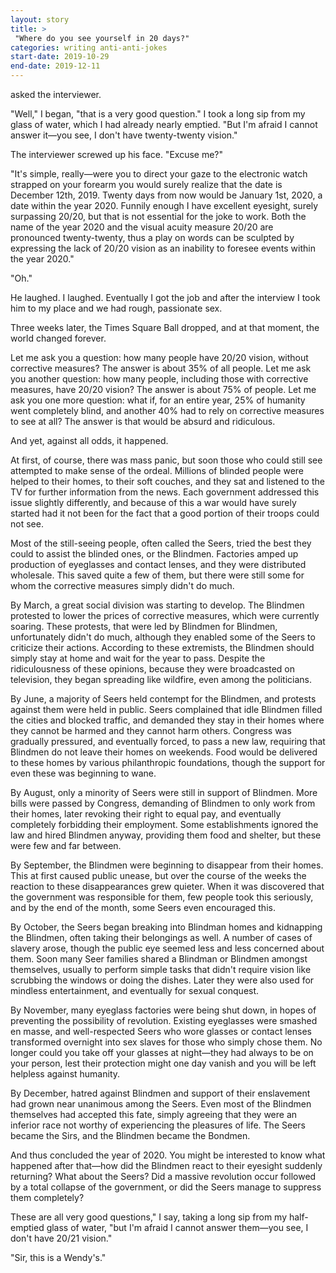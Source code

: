 ```yaml
---
layout: story
title: >
 "Where do you see yourself in 20 days?"
categories: writing anti-anti-jokes
start-date: 2019-10-29
end-date: 2019-12-11
---
```


asked the interviewer.

"Well," I began, "that is a very good question." I took a long sip from my glass of water, which I had already nearly emptied. "But I'm afraid I cannot answer it—you see, I don't have twenty-twenty vision."

The interviewer screwed up his face. "Excuse me?"

"It's simple, really—were you to direct your gaze to the electronic watch strapped on your forearm you would surely realize that the date is December 12th, 2019. Twenty days from now would be January 1st, 2020, a date within the year 2020. Funnily enough I have excellent eyesight, surely surpassing 20/20, but that is not essential for the joke to work. Both the name of the year 2020 and the visual acuity measure 20/20 are pronounced twenty-twenty, thus a play on words can be sculpted by expressing the lack of 20/20 vision as an inability to foresee events within the year 2020."

"Oh."

He laughed. I laughed. Eventually I got the job and after the interview I took him to my place and we had rough, passionate sex.

Three weeks later, the Times Square Ball dropped, and at that moment, the world changed forever.

Let me ask you a question: how many people have 20/20 vision, without corrective measures? The answer is about 35% of all people. Let me ask you another question: how many people, including those with corrective measures, have 20/20 vision? The answer is about 75% of people. Let me ask you one more question: what if, for an entire year, 25% of humanity went completely blind, and another 40% had to rely on corrective measures to see at all? The answer is that would be absurd and ridiculous.

And yet, against all odds, it happened.

At first, of course, there was mass panic, but soon those who could still see attempted to make sense of the ordeal. Millions of blinded people were helped to their homes, to their soft couches, and they sat and listened to the TV for further information from the news. Each government addressed this issue slightly differently, and because of this a war would have surely started had it not been for the fact that a good portion of their troops could not see.

Most of the still-seeing people, often called the Seers, tried the best they could to assist the blinded ones, or the Blindmen. Factories amped up production of eyeglasses and contact lenses, and they were distributed wholesale. This saved quite a few of them, but there were still some for whom the corrective measures simply didn't do much.

By March, a great social division was starting to develop. The Blindmen protested to lower the prices of corrective measures, which were currently soaring. These protests, that were led by Blindmen for Blindmen, unfortunately didn't do much, although they enabled some of the Seers to criticize their actions. According to these extremists, the Blindmen should simply stay at home and wait for the year to pass. Despite the ridiculousness of these opinions, because they were broadcasted on television, they began spreading like wildfire, even among the politicians.

By June, a majority of Seers held contempt for the Blindmen, and protests against them were held in public. Seers complained that idle Blindmen filled the cities and blocked traffic, and demanded they stay in their homes where they cannot be harmed and they cannot harm others. Congress was gradually pressured, and eventually forced, to pass a new law, requiring that Blindmen do not leave their homes on weekends. Food would be delivered to these homes by various philanthropic foundations, though the support for even these was beginning to wane.

By August, only a minority of Seers were still in support of Blindmen. More bills were passed by Congress, demanding of Blindmen to only work from their homes, later revoking their right to equal pay, and eventually completely forbidding their employment. Some establishments ignored the law and hired Blindmen anyway, providing them food and shelter, but these were few and far between.

By September, the Blindmen were beginning to disappear from their homes. This at first caused public unease, but over the course of the weeks the reaction to these disappearances grew quieter. When it was discovered that the government was responsible for them, few people took this seriously, and by the end of the month, some Seers even encouraged this.

By October, the Seers began breaking into Blindman homes and kidnapping the Blindmen, often taking their belongings as well. A number of cases of slavery arose, though the public eye seemed less and less concerned about them. Soon many Seer families shared a Blindman or Blindmen amongst themselves, usually to perform simple tasks that didn't require vision like scrubbing the windows or doing the dishes. Later they were also used for mindless entertainment, and eventually for sexual conquest.

By November, many eyeglass factories were being shut down, in hopes of preventing the possibility of revolution. Existing eyeglasses were smashed en masse, and well-respected Seers who wore glasses or contact lenses transformed overnight into sex slaves for those who simply chose them. No longer could you take off your glasses at night—they had always to be on your person, lest their protection might one day vanish and you will be left helpless against humanity.

By December, hatred against Blindmen and support of their enslavement had grown near unanimous among the Seers. Even most of the Blindmen themselves had accepted this fate, simply agreeing that they were an inferior race not worthy of experiencing the pleasures of life. The Seers became the Sirs, and the Blindmen became the Bondmen.

And thus concluded the year of 2020. You might be interested to know what happened after that—how did the Blindmen react to their eyesight suddenly returning? What about the Seers? Did a massive revolution occur followed by a total collapse of the government, or did the Seers manage to suppress them completely?

These are all very good questions," I say, taking a long sip from my half-emptied glass of water, "but I'm afraid I cannot answer them—you see, I don't have 20/21 vision."

"Sir, this is a Wendy's."